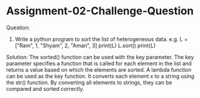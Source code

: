 # Assignment-02-Challenge-Question


Question:
1. Write a python program to sort the list of heterogeneous data. 
e.g. 
L = ["Ram", 1, "Shyam", 2, "Aman", 3]
print(L)
L.sort()
print(L)

Solution:
The sorted() function can be used with the key parameter. The key parameter specifies a function that is called for each element in the list and returns a value based on which the elements are sorted.
A lambda function can be used as the key function. It converts each element x to a string using the str() function. By converting all elements to strings, they can be compared and sorted correctly.
